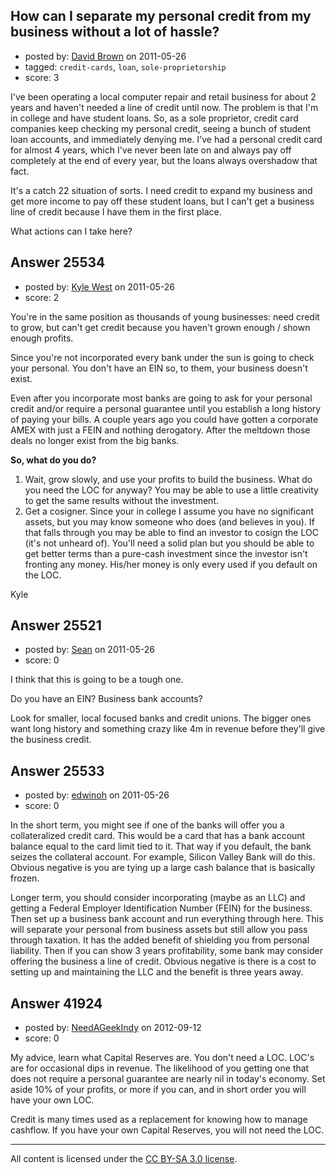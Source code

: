 ## How can I separate my personal credit from my business without a lot of hassle?

- posted by: [David Brown](https://stackexchange.com/users/-1/10795-david-brown) on 2011-05-26
- tagged: `credit-cards`, `loan`, `sole-proprietorship`
- score: 3

I've been operating a local computer repair and retail business for about 2 years and haven't needed a line of credit until now. The problem is that I'm in college and have student loans. So, as a sole proprietor, credit card companies keep checking my personal credit, seeing a bunch of student loan accounts, and immediately denying me. I've had a personal credit card for almost 4 years, which I've never been late on and always pay off completely at the end of every year, but the loans always overshadow that fact.

It's a catch 22 situation of sorts. I need credit to expand my business and get more income to pay off these student loans, but I can't get a business line of credit because I have them in the first place.

What actions can I take here?


## Answer 25534

- posted by: [Kyle West](https://stackexchange.com/users/-1/4267-kyle-west) on 2011-05-26
- score: 2

You're in the same position as thousands of young businesses: need credit to grow, but can't get credit because you haven't grown enough / shown enough profits. 

Since you're not incorporated every bank under the sun is going to check your personal. You don't have an EIN so, to them, your business doesn't exist. 

Even after you incorporate most banks are going to ask for your personal credit and/or require a personal guarantee until you establish a long history of paying your bills. A couple years ago you could have gotten a corporate AMEX with just a FEIN and nothing derogatory. After the meltdown those deals no longer exist from the big banks.

**So, what do you do?**

1. Wait, grow slowly, and use your profits to build the business. What do you need the LOC for anyway? You may be able to use a little creativity to get the same results without the investment.
2. Get a cosigner. Since your in college I assume you have no significant assets, but you may know someone who does (and believes in you). If that falls through you may be able to find an investor to cosign the LOC (it's not unheard of). You'll need a solid plan but you should be able to get better terms than a pure-cash investment since the investor isn't fronting any money. His/her money is only every used if you default on the LOC.

Kyle




## Answer 25521

- posted by: [Sean](https://stackexchange.com/users/-1/6610-sean) on 2011-05-26
- score: 0

I think that this is going to be a tough one.

Do you have an EIN?  Business bank accounts?

Look for smaller, local focused banks and credit unions.  The bigger ones want long history and something crazy like 4m in revenue before they'll give the business credit.




## Answer 25533

- posted by: [edwinoh](https://stackexchange.com/users/-1/1598-edwinoh) on 2011-05-26
- score: 0

In the short term, you might see if one of the banks will offer you a collateralized credit card.  This would be a card that has a bank account balance equal to the card limit tied to it.  That way if you default, the bank seizes the collateral account.  For example, Silicon Valley Bank will do this.  Obvious negative is you are tying up a large cash balance that is basically frozen.

Longer term, you should consider incorporating (maybe as an LLC) and getting a Federal Employer Identification Number (FEIN) for the business.  Then set up a business bank account and run everything through here.  This will separate your personal from business assets but still allow you pass through taxation.  It has the added benefit of shielding you from personal liability.  Then if you can show 3 years profitability, some bank may consider offering the business a line of credit.  Obvious negative is there is a cost to setting up and maintaining the LLC and the benefit is three years away.


## Answer 41924

- posted by: [NeedAGeekIndy](https://stackexchange.com/users/-1/19608-needageekindy) on 2012-09-12
- score: 0

My advice, learn what Capital Reserves are.  You don't need a LOC.  LOC's are for occasional dips in revenue.  The likelihood of you getting one that does not require a personal guarantee are nearly nil in today's economy.  Set aside 10% of your profits, or more if you can, and in short order you will have your own LOC.

Credit is many times used as a replacement for knowing how to manage cashflow.  If you have your own Capital Reserves, you will not need the LOC.



---

All content is licensed under the [CC BY-SA 3.0 license](https://creativecommons.org/licenses/by-sa/3.0/).
